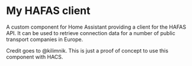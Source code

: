 # My HAFAS client
A custom component for Home Assistant providing a client for the HAFAS API.
It can be used to retrieve connection data for a number of public transport companies in Europe.

Credit goes to @kilimnik. This is just a proof of concept to use this component with HACS.
